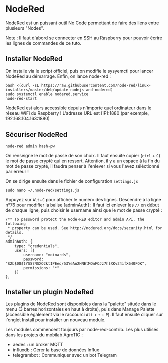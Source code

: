# NodeRed

NodeRed est un puissant outil No Code permettant de faire des liens entre plusieurs "Nodes". 

Note : Il faut d'abord se connecter en SSH au Raspberry pour pouvoir écrire les lignes de commandes de ce tuto.

## Installer NodeRed

On installe via le script officiel, puis on modifie le sysyemctl pour lancer NodeRed au démarrage. Enfin, on lance node-red : 

    bash <(curl -sL https://raw.githubusercontent.com/node-red/linux-installers/master/deb/update-nodejs-and-nodered)
    sudo systemctl enable nodered.service
    node-red-start
    
NodeRed est alors accessible depuis n'importe quel ordinateur dans le réseau WiFi du Raspberry ! 
L'adresse URL est [IP]:1880 (par exemple, 192.168.104.163:1880)

## Sécuriser NodeRed

    node-red admin hash-pw

On renseigne le mot de passe de son choix. Il faut ensuite copier (```ctrl``` + ```C```) le mot de passe crypté qui en ressort. Attention, il y a un espace à la fin du mot de passe crypté, il faudra penser à l'enlever si vous l'avez séléctionné par erreur !

On se dirige ensuite dans le fichier de configuration ```settings.js```

    sudo nano ~/.node-red/settings.js
    
Appuyez sur ```Alt```+```C``` pour afficher le numéro des lignes. Descendre à la ligne n°76 pour modifier la balise [adminAuth] : Il faut ici enlever les ```//``` en début de chaque ligne, puis choisir le username ainsi que le mot de passe crypté : 

    /** To password protect the Node-RED editor and admin API, the following
     * property can be used. See http://nodered.org/docs/security.html for details.
     */
    adminAuth: {
        type: "credentials",
        users: [{
            username: "moinards",
            password: "$2b$08$tYSS7NSXQ2ktIPEeo/53YeAn2HNEtMOnFOJz7hlXKv24ifX640FOK",
            permissions: "*"
        }]
    },

## Installer un plugin NodeRed

Les plugins de NodeRed sont disponibles dans la "palette" située dans le menu (3 barres horizontales en haut à droite), puis dans Manage Palette (accessible également via le raccourci ```Alt``` + ```↑``` + ```P```). Il faut ensuite cliquer sur l'onglet Install pour installer un nouveau module.

Les modules commencent toujours par node-red-contrib. Les plus utilisés dans les projets du mobilab AgroTIC : 

- aedes : un  broker MQTT
- influxdb : Gérer la base de données Influx
- telegrambot : Communiquer avec un bot Telegram
